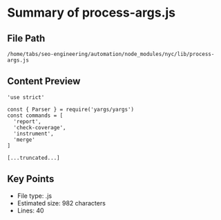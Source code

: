 # Summary of process-args.js
  
## File Path
`/home/tabs/seo-engineering/automation/node_modules/nyc/lib/process-args.js`

## Content Preview
```
'use strict'

const { Parser } = require('yargs/yargs')
const commands = [
  'report',
  'check-coverage',
  'instrument',
  'merge'
]

[...truncated...]
```

## Key Points
- File type: .js
- Estimated size: 982 characters
- Lines: 40
